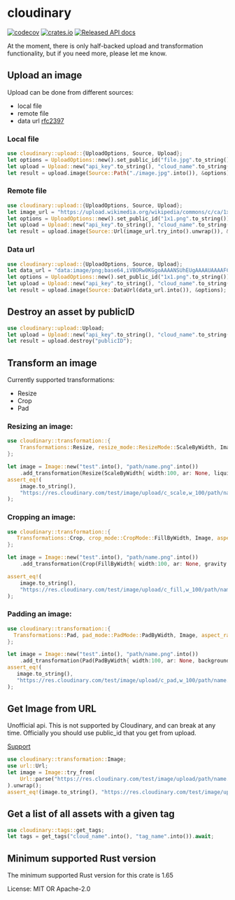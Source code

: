 # cloudinary

[![codecov](https://codecov.io/gh/Lurk/cloudinary_rs/branch/main/graph/badge.svg?token=K8H5DLTSX4)](https://codecov.io/gh/Lurk/cloudinary_rs)
[![crates.io](https://img.shields.io/crates/v/cloudinary.svg)](https://crates.io/crates/cloudinary)
[![Released API docs](https://docs.rs/cloudinary/badge.svg)](https://docs.rs/cloudinary)

At the moment, there is only half-backed upload and transformation functionality, but if you need more, please let
me know.

## Upload an image

Upload can be done from different sources:

- local file
- remote file
- data url [rfc2397](https://datatracker.ietf.org/doc/html/rfc2397)

### Local file

```rust
use cloudinary::upload::{UploadOptions, Source, Upload};
let options = UploadOptions::new().set_public_id("file.jpg".to_string());
let upload = Upload::new("api_key".to_string(), "cloud_name".to_string(), "api_secret".to_string() );
let result = upload.image(Source::Path("./image.jpg".into()), &options);
```

### Remote file

```rust
use cloudinary::upload::{UploadOptions, Source, Upload};
let image_url = "https://upload.wikimedia.org/wikipedia/commons/c/ca/1x1.png";
let options = UploadOptions::new().set_public_id("1x1.png".to_string());
let upload = Upload::new("api_key".to_string(), "cloud_name".to_string(), "api_secret".to_string() );
let result = upload.image(Source::Url(image_url.try_into().unwrap()), &options);
```

### Data url

```rust
use cloudinary::upload::{UploadOptions, Source, Upload};
let data_url = "data:image/png;base64,iVBORw0KGgoAAAANSUhEUgAAAAUAAAAFCAYAAACNbyblAAAAHElEQVQI12P4//8/w38GIAXDIBKE0DHxgljNBAAO9TXL0Y4OHwAAAABJRU5ErkJggg==";
let options = UploadOptions::new().set_public_id("1x1.png".to_string());
let upload = Upload::new("api_key".to_string(), "cloud_name".to_string(), "api_secret".to_string() );
let result = upload.image(Source::DataUrl(data_url.into()), &options);
```

## Destroy an asset by publicID
```rust
use cloudinary::upload::Upload;
let upload = Upload::new("api_key".to_string(), "cloud_name".to_string(), "api_secret".to_string() );
let result = upload.destroy("publicID");
```

## Transform an image

Currently supported transformations:
* Resize
* Crop
* Pad

### Resizing an image:

```rust
use cloudinary::transformation::{
    Transformations::Resize, resize_mode::ResizeMode::ScaleByWidth, Image, aspect_ratio::AspectRatio
};

let image = Image::new("test".into(), "path/name.png".into())
    .add_transformation(Resize(ScaleByWidth{ width:100, ar: None, liquid:None}));
assert_eq!(
    image.to_string(),
    "https://res.cloudinary.com/test/image/upload/c_scale,w_100/path/name.png"
);
```

### Cropping an image:

```rust
use cloudinary::transformation::{
   Transformations::Crop, crop_mode::CropMode::FillByWidth, Image, aspect_ratio::AspectRatio
};

let image = Image::new("test".into(), "path/name.png".into())
    .add_transformation(Crop(FillByWidth{ width:100, ar: None, gravity: None}));

assert_eq!(
    image.to_string(),
    "https://res.cloudinary.com/test/image/upload/c_fill,w_100/path/name.png"
);
```

### Padding an image:

```rust
use cloudinary::transformation::{
  Transformations::Pad, pad_mode::PadMode::PadByWidth, Image, aspect_ratio::AspectRatio
};

let image = Image::new("test".into(), "path/name.png".into())
    .add_transformation(Pad(PadByWidth{ width:100, ar: None, background: None, gravity: None}));
assert_eq!(
   image.to_string(),
   "https://res.cloudinary.com/test/image/upload/c_pad,w_100/path/name.png"
);
```

## Get Image from URL

Unofficial api. This is not supported by Cloudinary, and can break at any time.
Officially you should use public_id that you get from upload.

[Support](https://support.cloudinary.com/hc/en-us/community/posts/360006941639-How-to-programmatically-retrieve-public-id-from-URL-)

```rust
use cloudinary::transformation::Image;
use url::Url;
let image = Image::try_from(
    Url::parse("https://res.cloudinary.com/test/image/upload/path/name.png").unwrap()
).unwrap();
assert_eq!(image.to_string(), "https://res.cloudinary.com/test/image/upload/path/name.png");
```

## Get a list of all assets with a given tag
```rust
use cloudinary::tags::get_tags;
let tags = get_tags("cloud_name".into(), "tag_name".into()).await;

```

## Minimum supported Rust version

The minimum supported Rust version for this crate is 1.65


License: MIT OR Apache-2.0
